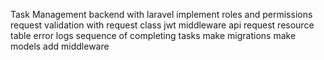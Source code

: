 Task Management backend with laravel 
implement roles and permissions
request validation with request class
jwt middleware
api request resource table
error logs
sequence of completing tasks
make migrations
make models 
add middleware
